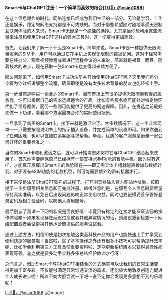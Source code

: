 **Smart卡与ChatGPT注册：一个简单而高效的结合[[TG💪+ @esim1088](https://t.me/s/esim1088)]**

在这个信息爆炸的时代，网络连接已经成为我们生活的一部分。无论是学习、工作还是娱乐，稳定的网络支持都是不可或缺的。而对于那些希望随时随地享受无限制互联网体验的人来说，Smart卡无疑是一个绝佳的选择。尤其是当你想利用这些流量来注册和使用ChatGPT这样的强大工具时，这一切变得更加高效。

首先，让我们来了解一下什么是Smart卡。简单来说，Smart卡是一种提供无限流量服务的SIM卡，用户可以通过它在手机上实现无限制的数据访问。这对于经常需要在线办公、观看视频教程或者进行远程会议的人来说，简直就是福音。而且，随着技术的进步，现在获取一张Smart卡也变得越来越方便了。

那么问题来了，如何用Smart卡成功注册并开始使用ChatGPT呢？这里我们将分步骤为你详细讲解整个流程，确保即使是没有太多技术背景的朋友也能轻松上手。

第一步当然是购买一张合适的Smart卡。目前市场上有很多提供无限流量套餐的服务商，你可以根据自己的需求选择适合的产品。比如有些服务商可能针对特定地区优化了信号覆盖，而另一些则可能提供了更高的网速保障。因此，在挑选之前最好先做一下功课，看看哪个方案最符合你的实际使用场景。

一旦拿到了新买的Smart卡，接下来就是激活它了。大多数情况下，这一步非常简单——只需要按照说明书上的指示插入设备，并完成简单的设置即可。如果你遇到了任何困难，也可以直接联系客服寻求帮助。毕竟，优质的客户服务是衡量一家公司好坏的重要标准之一。

当你的Smart卡顺利激活之后，就可以开始考虑如何将它与ChatGPT结合起来使用了。首先你需要确保自己已经拥有一部支持eSIM功能的智能手机。因为只有这样，才能真正发挥出Smart卡的优势所在——即无需实体卡槽就能直接加载数据计划。对于没有eSIM功能的老款机型，则可能需要额外购置转接器才行。

接下来便是注册ChatGPT账户的过程了。打开浏览器输入官方网站地址后，按照提示一步步填写相关信息即可完成注册。值得注意的是，在填写个人信息时要尽量保持真实准确，以免日后出现问题影响正常使用权益。同时也要记得妥善保管好登录密码及相关验证码，以防他人盗用账号。

最后别忘了测试一下网络状况是否良好哦！毕竟只有稳定的连接才能保证流畅的操作体验嘛～如果发现存在延迟过高或者其他异常情况的话，则建议重新检查一下网络配置或者尝试更换其他运营商提供的服务试试看。

通过上述方法，相信即使是初次接触这类高科技产品的用户也能快速上手并享受到便利快捷的服务啦！当然啦，除了基本操作之外还有很多小技巧可以帮助提升效率呢，比如学会利用第三方工具备份重要资料啦、定期更新系统版本以获得最佳性能表现等等。总之就是要多动手实践多多总结经验教训才行呀！

总而言之，借助Smart卡与ChatGPT相结合的方式确实可以让我们的日常生活变得更加丰富多彩。不仅能够满足日常沟通交流的需求，还能极大地激发创造力促进个人成长进步呢！所以不妨大胆尝试一下吧～说不定你会发现更多意想不到的乐趣呢！

[[TG💪+ @esim1088](https://t.me/s/esim1088) ![Image](https://i.postimg.cc/4NQfJmqS/Snipaste-2025-05-13-00-14-12.png)]